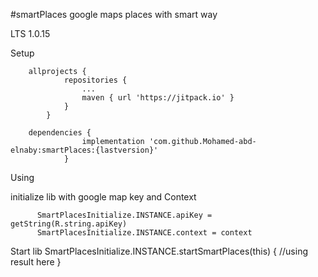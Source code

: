 #smartPlaces
    google maps places with smart way

 LTS 1.0.15

 Setup

	    allprojects {
         		repositories {
         			...
         			maven { url 'https://jitpack.io' }
         		}
         	}

        dependencies {
         	        implementation 'com.github.Mohamed-abd-elnaby:smartPlaces:{lastversion}'
             	}


 Using

  initialize lib with google map key and Context

          SmartPlacesInitialize.INSTANCE.apiKey = getString(R.string.apiKey)
          SmartPlacesInitialize.INSTANCE.context = context


  Start lib
          SmartPlacesInitialize.INSTANCE.startSmartPlaces(this) {
                        //using result here
                    }
